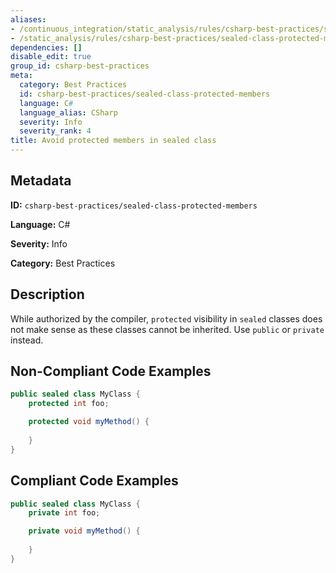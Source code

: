 ```yaml
---
aliases:
- /continuous_integration/static_analysis/rules/csharp-best-practices/sealed-class-protected-members
- /static_analysis/rules/csharp-best-practices/sealed-class-protected-members
dependencies: []
disable_edit: true
group_id: csharp-best-practices
meta:
  category: Best Practices
  id: csharp-best-practices/sealed-class-protected-members
  language: C#
  language_alias: CSharp
  severity: Info
  severity_rank: 4
title: Avoid protected members in sealed class
---
```

<!--  SOURCED FROM https://github.com/DataDog/datadog-static-analyzer-rule-docs -->


## Metadata
**ID:** `csharp-best-practices/sealed-class-protected-members`

**Language:** C#

**Severity:** Info

**Category:** Best Practices

## Description
While authorized by the compiler, `protected` visibility in `sealed` classes does not make sense as these classes cannot be inherited. Use `public` or `private` instead.

## Non-Compliant Code Examples
```csharp
public sealed class MyClass {
    protected int foo;

    protected void myMethod() {
        
    }
}

```

## Compliant Code Examples
```csharp
public sealed class MyClass {
    private int foo;

    private void myMethod() {
        
    }
}

```
